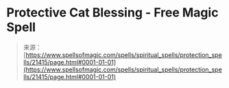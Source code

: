 <!--yml

category: 未分类

date: 2024-06-12 19:04:53

-->

# Protective Cat Blessing - Free Magic Spell

> 来源：[https://www.spellsofmagic.com/spells/spiritual_spells/protection_spells/21415/page.html#0001-01-01](https://www.spellsofmagic.com/spells/spiritual_spells/protection_spells/21415/page.html#0001-01-01)
